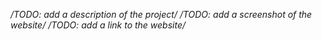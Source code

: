 */TODO: add a description of the project/*
*/TODO: add a screenshot of the website/*
*/TODO: add a link to the website/*
